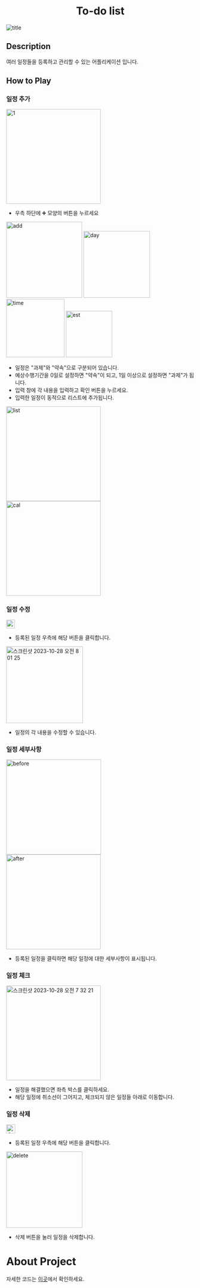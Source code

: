 <h1 align="center"><b>To-do list</b></h1>

![title](https://github.com/kkh0920/To-do-list/assets/65442366/7790f3e1-3590-420e-8478-b7a31fe774ac)

## Description

여러 일정들을 등록하고 관리할 수 있는 어플리케이션 입니다.

## How to Play

### 일정 추가

<img width="253" alt="1" src="https://github.com/kkh0920/To-do-list/assets/65442366/80f406ed-ac52-45ae-8d60-44d388d4bf9c">

- 우측 하단에 ➕ 모양의 버튼을 누르세요

<img width="203" alt="add" src="https://github.com/kkh0920/To-do-list/assets/65442366/5476e17a-7652-41b6-baa3-19ae364ff324">

<img width="178" alt="day" src="https://github.com/kkh0920/To-do-list/assets/65442366/5d8318c1-c160-48eb-bf3b-13001bbd813f">

<img width="156" alt="time" src="https://github.com/kkh0920/To-do-list/assets/65442366/469c9063-8211-4ac2-bff7-9e76a09063d8">

<img width="124" alt="est" src="https://github.com/kkh0920/To-do-list/assets/65442366/7eb68559-00d2-4d48-ac37-07434ab655c3">

- 일정은 "과제"와 "약속"으로 구분되어 있습니다.
- 예상수행기간을 0일로 설정하면 "약속"이 되고, 1일 이상으로 설정하면 "과제"가 됩니다.
- 입력 창에 각 내용을 입력하고 확인 버튼을 누르세요.
- 입력한 일정이 동적으로 리스트에 추가됩니다.

<img width="253" alt="list" src="https://github.com/kkh0920/To-do-list/assets/65442366/b251a4a5-08c0-4333-a9d8-0820bdd43a44">

<img width="253" alt="cal" src="https://github.com/kkh0920/To-do-list/assets/65442366/82f27e02-3d23-479e-80e7-e1da12430000">

### 일정 수정

<img width="23" alt="스크린샷 2023-10-28 오전 8 00 44" src="https://github.com/kkh0920/To-do-list/assets/65442366/7d894934-358c-4e30-9fd6-0951a9421a2e">

- 등록된 일정 우측에 해당 버튼을 클릭합니다.

<img width="205" alt="스크린샷 2023-10-28 오전 8 01 25" src="https://github.com/kkh0920/To-do-list/assets/65442366/9c5fbcdd-e987-4689-a25f-b72454fd8da9">

- 일정의 각 내용을 수정할 수 있습니다.

### 일정 세부사항

<img width="254" alt="before" src="https://github.com/kkh0920/To-do-list/assets/65442366/ffa33513-eb4f-4e8c-8347-1b504a1713f4">

<img width="253" alt="after" src="https://github.com/kkh0920/To-do-list/assets/65442366/5d4710ad-f63e-4189-a6d3-4f4a95a22717">

- 등록된 일정을 클릭하면 해당 일정에 대한 세부사항이 표시됩니다.

### 일정 체크

<img width="253" alt="스크린샷 2023-10-28 오전 7 32 21" src="https://github.com/kkh0920/To-do-list/assets/65442366/9ee54629-72f7-40e1-a863-f6ad1f855bba">

- 일정을 해결했으면 좌측 박스를 클릭하세요.
- 해당 일정에 취소선이 그어지고, 체크되지 않은 일정들 아래로 이동합니다.

### 일정 삭제

<img width="24" alt="delete btn" src="https://github.com/kkh0920/To-do-list/assets/65442366/a3afc508-6c9c-4ef8-a8ee-ede722c7d7ed">

- 등록된 일정 우측에 해당 버튼을 클릭합니다.

<img width="204" alt="delete" src="https://github.com/kkh0920/To-do-list/assets/65442366/d4448bb8-fb00-4567-a632-f19e26e5e04a">

- 삭제 버튼을 눌러 일정을 삭제합니다.

# About Project

자세한 코드는 [이곳](https://github.com/kkh0920/To-do-list/tree/main/app/src/main/java/com/example/calendarapplication)에서 확인하세요.

